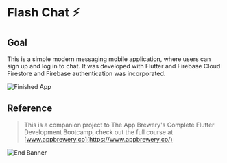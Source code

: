 # Flash Chat ⚡️

## Goal

This is a simple modern messaging mobile application, where users can sign up and log in to chat. It was developed with Flutter and Firebase Cloud Firestore and Firebase authentication was incorporated.

![Finished App](https://github.com/londonappbrewery/Images/blob/master/flash_chat_flutter_demo.gif)

## Reference

>This is a companion project to The App Brewery's Complete Flutter Development Bootcamp, check out the full course at [www.appbrewery.co](https://www.appbrewery.co/)

![End Banner](https://github.com/londonappbrewery/Images/blob/master/readme-end-banner.png)
